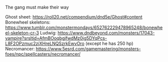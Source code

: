

The gang must make their way

Ghost sheet: https://roll20.net/compendium/dnd5e/Ghost#content
Bonewheel skeletons: https://www.tumblr.com/monstermondays/652762229478965248/bonewheel-skeleton-cr-3
Ludwig: https://www.dndbeyond.com/monsters/17043-vampire?srsltid=AfmBOoqbgjfwdMz0ig5DYqPcs-L8F2OPzmuc2zjXHreLNQSzrkEwvOro (except he has 250 hp)
Necromancer: https://www.5esrd.com/gamemastering/monsters-foes/npc/spellcasters/necromancer/
